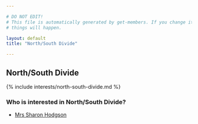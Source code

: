 ```yaml
---

# DO NOT EDIT!
# This file is automatically generated by get-members. If you change it, bad
# things will happen.

layout: default
title: "North/South Divide"

---
```


## North/South Divide

{% include interests/north-south-divide.md %}

### Who is interested in North/South Divide?


* [Mrs Sharon Hodgson](/members/mrs-sharon-hodgson.html)
